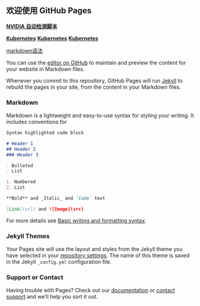 ## 欢迎使用 GitHub Pages 

**[NVIDIA 自动检测脚本](./nvidia.md)**

**[Kubernetes](./kubernetes/k8s%20常用命令集.mm.md)**
**[Kubernetes](./kubernetes/install_k8s.mm.md)**
**[Kubernetes](./kubernetes/Helm/Helm常用命令集.mm.md)**


[markdown语法](https://github.com/cdoco/markdown-syntax#%E9%94%9A%E7%82%B9)

You can use the [editor on GitHub](https://github.com/mtl-123/mtl-123.github.io/edit/master/README.md) to maintain and preview the content for your website in Markdown files.

Whenever you commit to this repository, GitHub Pages will run [Jekyll](https://jekyllrb.com/) to rebuild the pages in your site, from the content in your Markdown files.

### Markdown

Markdown is a lightweight and easy-to-use syntax for styling your writing. It includes conventions for

```markdown
Syntax highlighted code block

# Header 1
## Header 2
### Header 3

- Bulleted
- List

1. Numbered
2. List

**Bold** and _Italic_ and `Code` text

[Link](url) and ![Image](src)
```

For more details see [Basic writing and formatting syntax](https://docs.github.com/en/github/writing-on-github/getting-started-with-writing-and-formatting-on-github/basic-writing-and-formatting-syntax).

### Jekyll Themes

Your Pages site will use the layout and styles from the Jekyll theme you have selected in your [repository settings](https://github.com/mtl-123/mtl-123.github.io/settings/pages). The name of this theme is saved in the Jekyll `_config.yml` configuration file.

### Support or Contact

Having trouble with Pages? Check out our [documentation](https://docs.github.com/categories/github-pages-basics/) or [contact support](https://support.github.com/contact) and we’ll help you sort it out.
